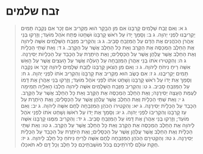 # זבח שלמים

> ג א: וְאִם זֶבַח שְׁלָמִים קָרְבָּנוֹ אִם מִן הַבָּקָר הוּא מַקְרִיב אִם זָכָר אִם נְקֵבָה תָּמִים יַקְרִיבֶנּוּ לִפְנֵי יְהוָה.
> ג ב: וְסָמַךְ יָדוֹ עַל רֹאשׁ קָרְבָּנוֹ וּשְׁחָטוֹ פֶּתַח אֹהֶל מוֹעֵד; וְזָרְקוּ בְּנֵי אַהֲרֹן הַכֹּהֲנִים אֶת הַדָּם עַל הַמִּזְבֵּחַ סָבִיב.
> ג ג: וְהִקְרִיב מִזֶּבַח הַשְּׁלָמִים אִשֶּׁה לַיהוָה אֶת הַחֵלֶב הַמְכַסֶּה אֶת הַקֶּרֶב וְאֵת כָּל הַחֵלֶב אֲשֶׁר עַל הַקֶּרֶב.
> ג ד: וְאֵת שְׁתֵּי הַכְּלָיֹת וְאֶת הַחֵלֶב אֲשֶׁר עֲלֵהֶן אֲשֶׁר עַל הַכְּסָלִים; וְאֶת הַיֹּתֶרֶת עַל הַכָּבֵד עַל הַכְּלָיוֹת יְסִירֶנָּה.
> ג ה: וְהִקְטִירוּ אֹתוֹ בְנֵי אַהֲרֹן הַמִּזְבֵּחָה עַל הָעֹלָה אֲשֶׁר עַל הָעֵצִים אֲשֶׁר עַל הָאֵשׁ אִשֵּׁה רֵיחַ נִיחֹחַ לַיהוָה.
> ג ו: וְאִם מִן הַצֹּאן קָרְבָּנוֹ לְזֶבַח שְׁלָמִים לַיהוָה זָכָר אוֹ נְקֵבָה תָּמִים יַקְרִיבֶנּוּ.
> ג ז: אִם כֶּשֶׂב הוּא מַקְרִיב אֶת קָרְבָּנוֹ וְהִקְרִיב אֹתוֹ לִפְנֵי יְהוָה.
> ג ח: וְסָמַךְ אֶת יָדוֹ עַל רֹאשׁ קָרְבָּנוֹ וְשָׁחַט אֹתוֹ לִפְנֵי אֹהֶל מוֹעֵד; וְזָרְקוּ בְּנֵי אַהֲרֹן אֶת דָּמוֹ עַל הַמִּזְבֵּחַ סָבִיב.
> ג ט: וְהִקְרִיב מִזֶּבַח הַשְּׁלָמִים אִשֶּׁה לַיהוָה חֶלְבּוֹ הָאַלְיָה תְמִימָה לְעֻמַּת הֶעָצֶה יְסִירֶנָּה; וְאֶת הַחֵלֶב הַמְכַסֶּה אֶת הַקֶּרֶב וְאֵת כָּל הַחֵלֶב אֲשֶׁר עַל הַקֶּרֶב.
> ג י: וְאֵת שְׁתֵּי הַכְּלָיֹת וְאֶת הַחֵלֶב אֲשֶׁר עֲלֵהֶן אֲשֶׁר עַל הַכְּסָלִים; וְאֶת הַיֹּתֶרֶת עַל הַכָּבֵד עַל הַכְּלָיֹת יְסִירֶנָּה.
> ג יא: וְהִקְטִירוֹ הַכֹּהֵן הַמִּזְבֵּחָה לֶחֶם אִשֶּׁה לַיהוָה.
> ג יב: וְאִם עֵז קָרְבָּנוֹ וְהִקְרִיבוֹ לִפְנֵי יְהוָה.
> ג יג: וְסָמַךְ אֶת יָדוֹ עַל רֹאשׁוֹ וְשָׁחַט אֹתוֹ לִפְנֵי אֹהֶל מוֹעֵד; וְזָרְקוּ בְּנֵי אַהֲרֹן אֶת דָּמוֹ עַל הַמִּזְבֵּחַ סָבִיב.
> ג יד: וְהִקְרִיב מִמֶּנּוּ קָרְבָּנוֹ אִשֶּׁה לַיהוָה אֶת הַחֵלֶב הַמְכַסֶּה אֶת הַקֶּרֶב וְאֵת כָּל הַחֵלֶב אֲשֶׁר עַל הַקֶּרֶב.
> ג טו: וְאֵת שְׁתֵּי הַכְּלָיֹת וְאֶת הַחֵלֶב אֲשֶׁר עֲלֵהֶן אֲשֶׁר עַל הַכְּסָלִים; וְאֶת הַיֹּתֶרֶת עַל הַכָּבֵד עַל הַכְּלָיֹת יְסִירֶנָּה.
> ג טז: וְהִקְטִירָם הַכֹּהֵן הַמִּזְבֵּחָה לֶחֶם אִשֶּׁה לְרֵיחַ נִיחֹחַ כָּל חֵלֶב לַיהוָה.
> ג יז: חֻקַּת עוֹלָם לְדֹרֹתֵיכֶם בְּכֹל מוֹשְׁבֹתֵיכֶם כָּל חֵלֶב וְכָל דָּם לֹא תֹאכֵלוּ. 
 

